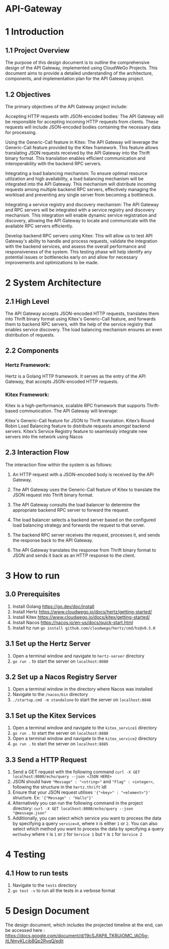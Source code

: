 # API-Gateway

# 1 	Introduction

## 1.1 Project Overview

The purpose of this design document is to outline the comprehensive design of the API Gateway, implemented using CloudWeGo Projects. This document aims to provide a detailed understanding of the architecture, components, and implementation plan for the API Gateway project.

## 1.2 Objectives

The primary objectives of the API Gateway project include:

Accepting HTTP requests with JSON-encoded bodies: The API Gateway will be responsible for accepting incoming HTTP requests from clients. These requests will include JSON-encoded bodies containing the necessary data for processing.

Using the Generic-Call feature in Kitex: The API Gateway will leverage the Generic-Call feature provided by the Kitex framework. This feature allows translating JSON requests received by the API Gateway into the Thrift binary format. This translation enables efficient communication and interoperability with the backend RPC servers.

Integrating a load balancing mechanism: To ensure optimal resource utilization and high availability, a load balancing mechanism will be integrated into the API Gateway. This mechanism will distribute incoming requests among multiple backend RPC servers, effectively managing the workload and preventing any single server from becoming a bottleneck.

Integrating a service registry and discovery mechanism: The API Gateway and RPC servers will be integrated with a service registry and discovery mechanism. This integration will enable dynamic service registration and discovery, allowing the API Gateway to locate and communicate with the available RPC servers efficiently.

Develop backend RPC servers using Kitex: This will allow us to test API Gateway's ability to handle and process requests, validate the integration with the backend services, and assess the overall performance and responsiveness of the system. This testing phase will help identify any potential issues or bottlenecks early on and allow for necessary improvements and optimizations to be made.



# 2 System Architecture

## 2.1 High Level
The API Gateway accepts JSON-encoded HTTP requests, translates them into Thrift binary format using Kitex's Generic-Call feature, and forwards them to backend RPC servers, with the help  of the service registry that enables service discovery. The load balancing mechanism ensures an even distribution of requests.

## 2.2 Components

### Hertz Framework: 
Hertz is a Golang HTTP framework. It serves as the entry of the API Gateway, that accepts JSON-encoded HTTP requests.

### Kitex Framework:
Kitex is a high-performance, scalable RPC framework that supports Thrift-based communication. The API Gateway will leverage:

Kitex's Generic-Call feature for JSON to Thrift translation. 
Kitex’s Round Robin Load Balancing feature to distribute requests amongst backend servers. 
Kitex’s Service Registry feature to seamlessly integrate new servers into the network using Nacos

## 2.3 Interaction Flow

The interaction flow within the system is as follows:

1. An HTTP request with a JSON-encoded body is received by the API Gateway.

2. The API Gateway uses the Generic-Call feature of Kitex to translate the JSON request into Thrift binary format.

3. The API Gateway consults the load balancer to determine the appropriate backend RPC server to forward the request.

4. The load balancer selects a backend server based on the configured load balancing strategy and forwards the request to that server.

5. The backend RPC server receives the request, processes it, and sends the response back to the API Gateway.

6. The API Gateway translates the response from Thrift binary format to JSON and sends it back as an HTTP response to the client.



# 3 How to run 

## 3.0 Prerequisites
1) Install Golang https://go.dev/doc/install
2) Install Hertz https://www.cloudwego.io/docs/hertz/getting-started/
3) Install Kitex https://www.cloudwego.io/docs/kitex/getting-started/
4) Install Nacos https://nacos.io/en-us/docs/quick-start.html
5) Install hz run `go install github.com/cloudwego/hertz/cmd/hz@v0.5.0`


## 3.1 Set up the Hertz Server
1) Open a terminal window and navigate to `hertz-server` directory
2) `go run .` to start the server on `localhost:8080`

   
## 3.2 Set up a Nacos Registry Server
1) Open a terminal window in the directory where Nacos was installed
2) Navigate to the `/nacos/bin` directory
3) `./startup.cmd -m standalone` to start the server on `localhost:8848`

## 3.1 Set up the Kitex Services
1) Open a terminal window and navigate to the `kitex_service1` directory
2) `go run .` to start the server on `localhost:8888`
1) Open a terminal window and navigate to the `kitex_service2` directory
2) `go run .` to start the server on `localhost:8885`

## 3.3 Send a HTTP Request
1) Send a GET request with the following command `curl -X GET localhost:8080/echo/query --json <JSON HERE>`
2) JSON should have `"Message" : "<string>"` and `"Flag" : <integer>`, following the structure in the `hertz.thrift` idl
3) Ensure that your JSON request utilises `'{"<key>" : "<element>"}'` structure. Ex: `'{"Message" : "Hallo"}'`
4) Alternatively you can run the following command in the project directory: `curl -X GET localhost:8080/echo/query --json "@message.json"`
5) Additionally, you can select which service you want to process the data by specifying a query `service=X`, where `X` is either `1` or `2`. You can also select which method you want to process the data by specifying a query `method=y` where `Y` is `1` or `2` for `Service 1` but `Y` is `1` for `Service 2`


# 4 Testing

## 4.1 How to run tests
1) Navigate to the `tests` directory
2) `go test -v` to run all the tests in a verbose format

# 5 Design Document
The design document, which includes the projected timeline at the end, can be accessed here : 
https://docs.google.com/document/d/19cSJfAP8_TKRUjOMC_lAO5g-itLNmyKLcib8Qp2RyqQ/edit
